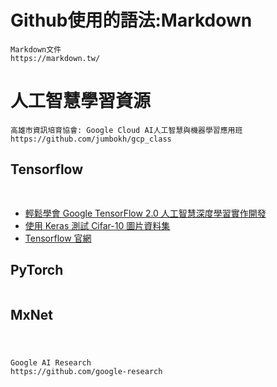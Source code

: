 # Github使用的語法:Markdown
```
Markdown文件
https://markdown.tw/
```
# 人工智慧學習資源
```
高雄市資訊培育協會: Google Cloud AI人工智慧與機器學習應用班
https://github.com/jumbokh/gcp_class
```

## Tensorflow
```

```
##
* [輕鬆學會 Google TensorFlow 2.0 人工智慧深度學習實作開發
](https://github.com/taipeitechmmslab/MMSLAB-TF2)
* [使用 Keras 測試 Cifar-10 圖片資料集
](http://yhhuang1966.blogspot.com/2018/04/keras-cifar-10.html)
* [Tensorflow 官網](https://github.com/tensorflow/models)

##
## PyTorch
```

```
## MxNet
```

```
#

```
Google AI Research
https://github.com/google-research
```
